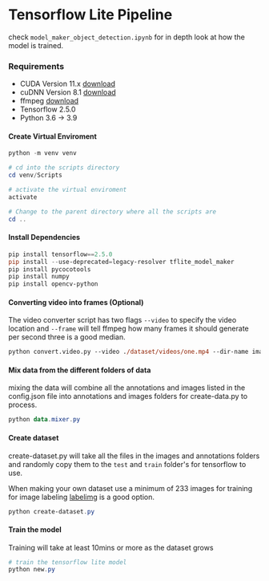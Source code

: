 # Tensorflow Lite Pipeline

check `model_maker_object_detection.ipynb` for in depth look at how the model is trained.

### Requirements

- CUDA Version 11.x [download](https://developer.nvidia.com/rdp/cudnn-download)
- cuDNN Version 8.1 [download](https://developer.nvidia.com/rdp/cudnn-archive)
- ffmpeg [download](https://community.chocolatey.org/packages/ffmpeg)
- Tensorflow 2.5.0
- Python 3.6 -> 3.9

#### Create Virtual Enviroment

```powershell
python -m venv venv

# cd into the scripts directory
cd venv/Scripts

# activate the virtual enviroment
activate

# Change to the parent directory where all the scripts are
cd ..
```

#### Install Dependencies

```powershell
pip install tensorflow==2.5.0
pip install --use-deprecated=legacy-resolver tflite_model_maker
pip install pycocotools
pip install numpy
pip install opencv-python
```

#### Converting video into frames (Optional)

The video converter script has two flags `--video` to specify the video location
and `--frame` will tell ffmpeg how many frames it should generate per second three is a good median.

```ps
python convert.video.py --video ./dataset/videos/one.mp4 --dir-name images-2
```

#### Mix data from the different folders of data

mixing the data will combine all the annotations and images listed in the config.json file into annotations and images folders for create-data.py to process.

```powershell
python data.mixer.py
```

#### Create dataset

create-dataset.py will take all the files in the images and annotations folders and randomly copy them to the `test` and `train` folder's for tensorflow to use.

When making your own dataset use a minimum of 233 images for training
for image labeling [labelimg](https://github.com/tzutalin/labelImg) is a good option.

```powershell
python create-dataset.py
```

#### Train the model

Training will take at least 10mins or more as the dataset grows

```powershell
# train the tensorflow lite model
python new.py
```
